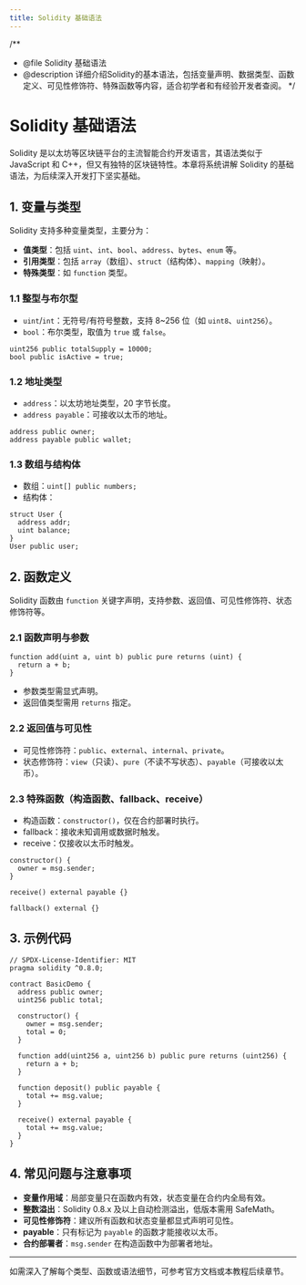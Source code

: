 ```yaml
---
title: Solidity 基础语法
---
```


/**
 * @file Solidity 基础语法
 * @description 详细介绍Solidity的基本语法，包括变量声明、数据类型、函数定义、可见性修饰符、特殊函数等内容，适合初学者和有经验开发者查阅。
 */

# Solidity 基础语法

Solidity 是以太坊等区块链平台的主流智能合约开发语言，其语法类似于 JavaScript 和 C++，但又有独特的区块链特性。本章将系统讲解 Solidity 的基础语法，为后续深入开发打下坚实基础。

## 1. 变量与类型

Solidity 支持多种变量类型，主要分为：
- **值类型**：包括 `uint`、`int`、`bool`、`address`、`bytes`、`enum` 等。
- **引用类型**：包括 `array`（数组）、`struct`（结构体）、`mapping`（映射）。
- **特殊类型**：如 `function` 类型。

### 1.1 整型与布尔型

- `uint`/`int`：无符号/有符号整数，支持 8~256 位（如 `uint8`、`uint256`）。
- `bool`：布尔类型，取值为 `true` 或 `false`。

```solidity
uint256 public totalSupply = 10000;
bool public isActive = true;
```

### 1.2 地址类型

- `address`：以太坊地址类型，20 字节长度。
- `address payable`：可接收以太币的地址。

```solidity
address public owner;
address payable public wallet;
```

### 1.3 数组与结构体

- 数组：`uint[] public numbers;`
- 结构体：
```solidity
struct User {
  address addr;
  uint balance;
}
User public user;
```

## 2. 函数定义

Solidity 函数由 `function` 关键字声明，支持参数、返回值、可见性修饰符、状态修饰符等。

### 2.1 函数声明与参数

```solidity
function add(uint a, uint b) public pure returns (uint) {
  return a + b;
}
```
- 参数类型需显式声明。
- 返回值类型需用 `returns` 指定。

### 2.2 返回值与可见性

- 可见性修饰符：`public`、`external`、`internal`、`private`。
- 状态修饰符：`view`（只读）、`pure`（不读不写状态）、`payable`（可接收以太币）。

### 2.3 特殊函数（构造函数、fallback、receive）

- 构造函数：`constructor()`，仅在合约部署时执行。
- fallback：接收未知调用或数据时触发。
- receive：仅接收以太币时触发。

```solidity
constructor() {
  owner = msg.sender;
}

receive() external payable {}

fallback() external {}
```

## 3. 示例代码

```solidity
// SPDX-License-Identifier: MIT
pragma solidity ^0.8.0;

contract BasicDemo {
  address public owner;
  uint256 public total;

  constructor() {
    owner = msg.sender;
    total = 0;
  }

  function add(uint256 a, uint256 b) public pure returns (uint256) {
    return a + b;
  }

  function deposit() public payable {
    total += msg.value;
  }

  receive() external payable {
    total += msg.value;
  }
}
```

## 4. 常见问题与注意事项

- **变量作用域**：局部变量只在函数内有效，状态变量在合约内全局有效。
- **整数溢出**：Solidity 0.8.x 及以上自动检测溢出，低版本需用 SafeMath。
- **可见性修饰符**：建议所有函数和状态变量都显式声明可见性。
- **payable**：只有标记为 `payable` 的函数才能接收以太币。
- **合约部署者**：`msg.sender` 在构造函数中为部署者地址。

---

如需深入了解每个类型、函数或语法细节，可参考官方文档或本教程后续章节。 